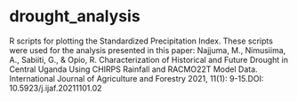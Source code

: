 # drought_analysis
R scripts for plotting the Standardized Precipitation Index. These scripts were used for the analysis presented in this paper:
Najjuma, M., Nimusiima, A., Sabiiti, G., & Opio, R. Characterization of Historical and Future Drought in Central Uganda Using CHIRPS Rainfall and RACMO22T Model Data. International Journal of Agriculture and Forestry 2021, 11(1): 9-15.DOI: 10.5923/j.ijaf.20211101.02
